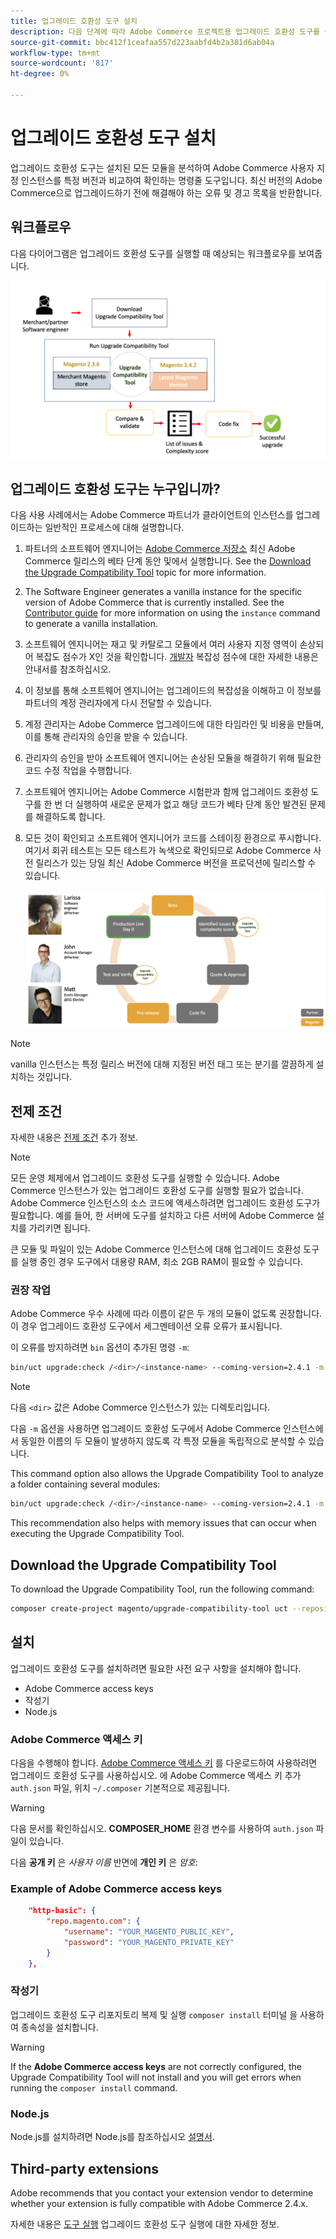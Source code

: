 ```yaml
---
title: 업그레이드 호환성 도구 설치
description: 다음 단계에 따라 Adobe Commerce 프로젝트용 업그레이드 호환성 도구를 설치합니다.
source-git-commit: bbc412f1ceafaa557d223aabfd4b2a381d6ab04a
workflow-type: tm+mt
source-wordcount: '817'
ht-degree: 0%

---
```



# 업그레이드 호환성 도구 설치

업그레이드 호환성 도구는 설치된 모든 모듈을 분석하여 Adobe Commerce 사용자 지정 인스턴스를 특정 버전과 비교하여 확인하는 명령줄 도구입니다. 최신 버전의 Adobe Commerce으로 업그레이드하기 전에 해결해야 하는 오류 및 경고 목록을 반환합니다.

## 워크플로우

다음 다이어그램은 업그레이드 호환성 도구를 실행할 때 예상되는 워크플로우를 보여줍니다.

![업그레이드 호환성 도구 다이어그램](../../assets/upgrade-guide/mvp-diagram-v3.png)

## 업그레이드 호환성 도구는 누구입니까?

다음 사용 사례에서는 Adobe Commerce 파트너가 클라이언트의 인스턴스를 업그레이드하는 일반적인 프로세스에 대해 설명합니다.

1. 파트너의 소프트웨어 엔지니어는 [Adobe Commerce 저장소](https://repo.magento.com/) 최신 Adobe Commerce 릴리스의 베타 단계 동안 및에서 실행합니다. See the [Download the Upgrade Compatibility Tool](../upgrade-compatibility-tool/install.md#download-the-upgrade-compatibility-tool) topic for more information.
1. The Software Engineer generates a vanilla instance for the specific version of Adobe Commerce that is currently installed. See the [Contributor guide](https://devdocs.magento.com/contributor-guide/contributing.html#vanilla-pr) for more information on using the `instance` command to generate a vanilla installation.
1. 소프트웨어 엔지니어는 재고 및 카탈로그 모듈에서 여러 사용자 지정 영역이 손상되어 복잡도 점수가 X인 것을 확인합니다. [개발자](../upgrade-compatibility-tool/developer.md) 복잡성 점수에 대한 자세한 내용은 안내서를 참조하십시오.
1. 이 정보를 통해 소프트웨어 엔지니어는 업그레이드의 복잡성을 이해하고 이 정보를 파트너의 계정 관리자에게 다시 전달할 수 있습니다.
1. 계정 관리자는 Adobe Commerce 업그레이드에 대한 타임라인 및 비용을 만들며, 이를 통해 관리자의 승인을 받을 수 있습니다.
1. 관리자의 승인을 받아 소프트웨어 엔지니어는 손상된 모듈을 해결하기 위해 필요한 코드 수정 작업을 수행합니다.
1. 소프트웨어 엔지니어는 Adobe Commerce 시험판과 함께 업그레이드 호환성 도구를 한 번 더 실행하여 새로운 문제가 없고 해당 코드가 베타 단계 동안 발견된 문제를 해결하도록 합니다.
1. 모든 것이 확인되고 소프트웨어 엔지니어가 코드를 스테이징 환경으로 푸시합니다. 여기서 회귀 테스트는 모든 테스트가 녹색으로 확인되므로 Adobe Commerce 사전 릴리스가 있는 당일 최신 Adobe Commerce 버전을 프로덕션에 릴리스할 수 있습니다.

   ![업그레이드 호환성 도구 대상](../../assets/upgrade-guide/audience-uct-v3.png)

>[!NOTE]
>
>vanilla 인스턴스는 특정 릴리스 버전에 대해 지정된 버전 태그 또는 분기를 깔끔하게 설치하는 것입니다.

## 전제 조건

자세한 내용은 [전제 조건](../upgrade-compatibility-tool/prerequisites.md) 추가 정보.

>[!NOTE]
>
>모든 운영 체제에서 업그레이드 호환성 도구를 실행할 수 있습니다. Adobe Commerce 인스턴스가 있는 업그레이드 호환성 도구를 실행할 필요가 없습니다. Adobe Commerce 인스턴스의 소스 코드에 액세스하려면 업그레이드 호환성 도구가 필요합니다. 예를 들어, 한 서버에 도구를 설치하고 다른 서버에 Adobe Commerce 설치를 가리키면 됩니다.

큰 모듈 및 파일이 있는 Adobe Commerce 인스턴스에 대해 업그레이드 호환성 도구를 실행 중인 경우 도구에서 대용량 RAM, 최소 2GB RAM이 필요할 수 있습니다.

### 권장 작업

Adobe Commerce 우수 사례에 따라 이름이 같은 두 개의 모듈이 없도록 권장합니다. 이 경우 업그레이드 호환성 도구에서 세그멘테이션 오류 오류가 표시됩니다.

이 오류를 방지하려면 `bin` 옵션이 추가된 명령 `-m`:

```bash
bin/uct upgrade:check /<dir>/<instance-name> --coming-version=2.4.1 -m /vendor/<vendor-name>/<module-name>
```

>[!NOTE]
>
>다음 `<dir>` 값은 Adobe Commerce 인스턴스가 있는 디렉토리입니다.

다음 `-m` 옵션을 사용하면 업그레이드 호환성 도구에서 Adobe Commerce 인스턴스에서 동일한 이름의 두 모듈이 발생하지 않도록 각 특정 모듈을 독립적으로 분석할 수 있습니다.

This command option also allows the Upgrade Compatibility Tool to analyze a folder containing several modules:

```bash
bin/uct upgrade:check /<dir>/<instance-name> --coming-version=2.4.1 -m /vendor/<vendor-name>/
```

This recommendation also helps with memory issues that can occur when executing the Upgrade Compatibility Tool.

## Download the Upgrade Compatibility Tool

To download the Upgrade Compatibility Tool, run the following command:

```bash
composer create-project magento/upgrade-compatibility-tool uct --repository https://repo.magento.com
```

## 설치

업그레이드 호환성 도구를 설치하려면 필요한 사전 요구 사항을 설치해야 합니다.

* Adobe Commerce access keys
* 작성기
* Node.js

### Adobe Commerce 액세스 키

다음을 수행해야 합니다. [Adobe Commerce 액세스 키](https://devdocs.magento.com/marketplace/sellers/profile-information.html#access-keys) 를 다운로드하여 사용하려면 업그레이드 호환성 도구를 사용하십시오. 에 Adobe Commerce 액세스 키 추가 `auth.json` 파일, 위치 `~/.composer` 기본적으로 제공됩니다.

>[!WARNING]
>
>다음 문서를 확인하십시오. **COMPOSER_HOME** 환경 변수를 사용하여 `auth.json` 파일이 있습니다.

다음 **공개 키** 은 _사용자 이름_ 반면에 **개인 키** 은 _암호_:

### Example of Adobe Commerce access keys

```json
    "http-basic": {
        "repo.magento.com": {
            "username": "YOUR_MAGENTO_PUBLIC_KEY",
            "password": "YOUR_MAGENTO_PRIVATE_KEY"
        }
    },
```

### 작성기

업그레이드 호환성 도구 리포지토리 복제 및 실행 `composer install` 터미널 을 사용하여 종속성을 설치합니다.

>[!WARNING]
>
>If the **Adobe Commerce access keys** are not correctly configured, the Upgrade Compatibility Tool will not install and you will get errors when running the `composer install` command.

### Node.js

Node.js를 설치하려면 Node.js를 참조하십시오 [설명서](https://nodejs.dev/learn/how-to-install-nodejs).

## Third-party extensions

Adobe recommends that you contact your extension vendor to determine whether your extension is fully compatible with Adobe Commerce 2.4.x.

자세한 내용은 [도구 실행](../upgrade-compatibility-tool/run.md) 업그레이드 호환성 도구 실행에 대한 자세한 정보.
